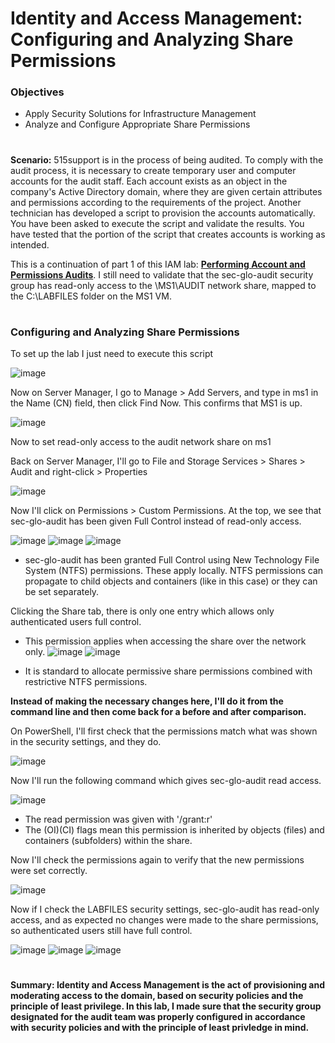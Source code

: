 # Identity and Access Management: Configuring and Analyzing Share Permissions
<h3>Objectives</h3>

- Apply Security Solutions for Infrastructure Management
- Analyze and Configure Appropriate Share Permissions
#
**Scenario:**
515support is in the process of being audited. To comply with the audit process, it is necessary to create temporary user and computer accounts for the audit staff. Each account exists as an object in the company's Active Directory domain, where they are given certain attributes and permissions according to the requirements of the project. Another technician has developed a script to provision the accounts automatically. You have been asked to execute the script and validate the results. You have tested that the portion of the script that creates accounts is working as intended.

This is a continuation of part 1 of this IAM lab: **[Performing Account and Permissions Audits](https://github.com/LuisMateo1/IAM-Performing-Account-and-Permissions-Audits/)**. I still need to validate that the sec-glo-audit security group has read-only access to the \\MS1\AUDIT network share, mapped to the C:\LABFILES folder on the MS1 VM.

#
<h3>Configuring and Analyzing Share Permissions</h3>

To set up the lab I just need to execute this script

![image](https://github.com/user-attachments/assets/c4c7cbd8-98ea-430a-8be5-bd974285ff1d)

Now on Server Manager, I go to Manage > Add Servers, and type in ms1 in the Name (CN) field, then click Find Now. This confirms that MS1 is up.

![image](https://github.com/user-attachments/assets/d1c058b8-dd84-4037-a3bd-1036b8fb21c3)

Now to set read-only access to the audit network share on ms1

Back on Server Manager, I'll go to File and Storage Services > Shares > Audit and right-click > Properties

![image](https://github.com/user-attachments/assets/5678800e-119b-43ae-8b34-2e49b8ed01d1)

Now I'll click on Permissions > Custom Permissions. At the top, we see that sec-glo-audit has been given Full Control instead of read-only access.

![image](https://github.com/user-attachments/assets/ee2170b5-d97f-4872-9d88-adb680f89a5f)
![image](https://github.com/user-attachments/assets/7f718776-f203-46fc-a111-5be49b84add2)
![image](https://github.com/user-attachments/assets/33ca360d-58c5-4506-8c4b-87d400bbcaa3)


- sec-glo-audit has been granted Full Control using New Technology File System (NTFS) permissions. These apply locally. NTFS permissions can propagate to child objects and containers (like in this case) or they can be set separately.

Clicking the Share tab, there is only one entry which allows only authenticated users full control.
-  This permission applies when accessing the share over the network only.
![image](https://github.com/user-attachments/assets/6e44d2ab-eaac-4b00-9655-a8d1bfc5d340)
![image](https://github.com/user-attachments/assets/2ab90fb4-669a-4b3e-8d87-21cdc3768c08)

- It is standard to allocate permissive share permissions combined with restrictive NTFS permissions.

**Instead of making the necessary changes here, I'll do it from the command line and then come back for a before and after comparison.**

On PowerShell, I'll first check that the permissions match what was shown in the security settings, and they do.

![image](https://github.com/user-attachments/assets/b8109eb6-952a-4de9-b822-6b58ad73f5ca)

Now I'll run the following command which gives sec-glo-audit read access.

![image](https://github.com/user-attachments/assets/828278b3-a567-442f-8d8d-07cf0e103aad)
- The read permission was given with '/grant:r'
- The (OI)(CI) flags mean this permission is inherited by objects (files) and containers (subfolders) within the share.

Now I'll check the permissions again to verify that the new permissions were set correctly.

![image](https://github.com/user-attachments/assets/38ddb53e-b918-472f-a6e4-701f917e3c05)

Now if I check the LABFILES security settings, sec-glo-audit has read-only access, and as expected no changes were made to the share permissions, so authenticated users still have full control.

![image](https://github.com/user-attachments/assets/e36adb7c-4094-4496-87d8-014b97c6ef35)
![image](https://github.com/user-attachments/assets/40fe0c0b-16b8-498d-a945-2189fbbfe147)
![image](https://github.com/user-attachments/assets/6b4a9f17-fe92-4aab-a660-6cd31d2a0f96)
#
**Summary: Identity and Access Management is the act of provisioning and moderating access to the domain, based on security policies and the principle of least privilege. In this lab, I made sure that the security group designated for the audit team was properly configured in accordance with security policies and with the principle of least privledge in mind.**
